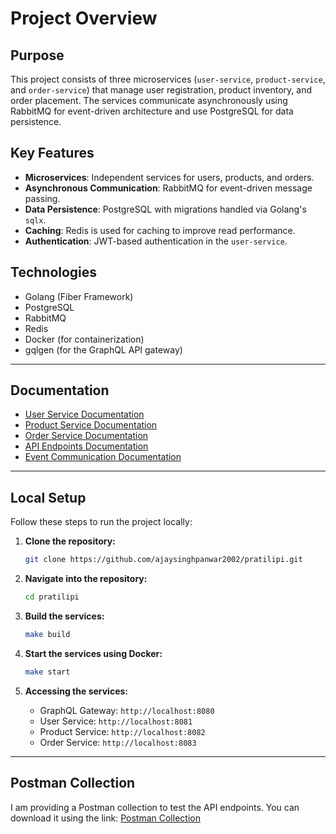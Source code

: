 # Project Overview

## Purpose
This project consists of three microservices (`user-service`, `product-service`, and `order-service`) that manage user registration, product inventory, and order placement. The services communicate asynchronously using RabbitMQ for event-driven architecture and use PostgreSQL for data persistence.

## Key Features
- **Microservices**: Independent services for users, products, and orders.
- **Asynchronous Communication**: RabbitMQ for event-driven message passing.
- **Data Persistence**: PostgreSQL with migrations handled via Golang's `sqlx`.
- **Caching**: Redis is used for caching to improve read performance.
- **Authentication**: JWT-based authentication in the `user-service`.

## Technologies
- Golang (Fiber Framework)
- PostgreSQL
- RabbitMQ
- Redis
- Docker (for containerization)
- gqlgen (for the GraphQL API gateway)

---

## Documentation

- [User Service Documentation](./cmd/user_service/readme.md)
- [Product Service Documentation](./cmd/product_service/readme.md)
- [Order Service Documentation](./cmd/order_service/readme.md)
- [API Endpoints Documentation](./docs/api-endpoints.md)
- [Event Communication Documentation](./docs/event-messages.md)

---

## Local Setup

Follow these steps to run the project locally:

1. **Clone the repository:**

   ```bash
   git clone https://github.com/ajaysinghpanwar2002/pratilipi.git
   ```

2. **Navigate into the repository:**

   ```bash
   cd pratilipi
   ```

3. **Build the services:**

   ```bash
   make build
   ```

4. **Start the services using Docker:**

   ```bash
   make start
   ```

5. **Accessing the services:**
   - GraphQL Gateway: `http://localhost:8080`
   - User Service: `http://localhost:8081`
   - Product Service: `http://localhost:8082`
   - Order Service: `http://localhost:8083`

---

## Postman Collection

I am providing a Postman collection to test the API endpoints. You can download it using the link: [Postman Collection](./pratilipi.postman_collection.json)
